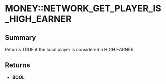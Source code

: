 # MONEY::NETWORK_GET_PLAYER_IS_HIGH_EARNER

## Summary
Returns TRUE if the local player is considered a HIGH EARNER.

## Returns
* **BOOL**